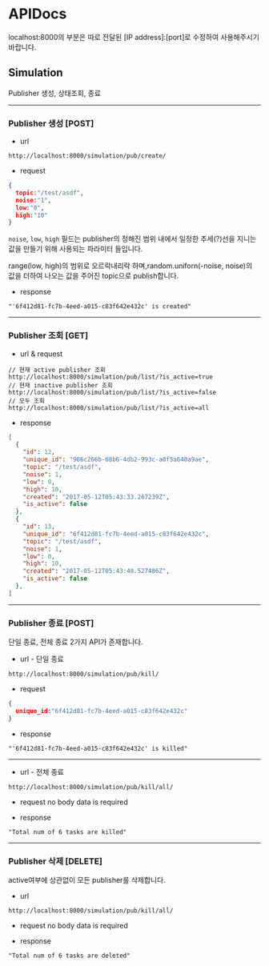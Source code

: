 # APIDocs

localhost:8000의 부분은 따로 전달된 [IP address]:[port]로 수정하여 사용해주시기 바랍니다.


## Simulation
Publisher 생성, 상태조회, 종료

--------------
### Publisher 생성 [__POST__]
* url
```
http://localhost:8000/simulation/pub/create/
```
* request
```json
{
  topic:"/test/asdf",
  noise:"1",
  low:"0",
  high:"10"
}
```
`noise`, `low`, `high` 필드는 publisher의 정해진 범위 내에서 일정한 추세(?)선을 지니는 값을 만들기 위해 사용되는 파라미터 들입니다.

range(low, high)의 범위로 오르락내리락 하며,random.uniforn(-noise, noise)의 값을 더하여 나오는 값을 주어진 topic으로 publish합니다.
* response
```
"'6f412d81-fc7b-4eed-a015-c83f642e432c' is created"
```
-----------------


### Publisher 조회 [__GET__]
* url & request
```
// 현재 active publisher 조회
http://localhost:8000/simulation/pub/list/?is_active=true
// 현재 inactive publisher 조회
http://localhost:8000/simulation/pub/list/?is_active=false
// 모두 조회
http://localhost:8000/simulation/pub/list/?is_active=all
```
* response
```json
[
  {
    "id": 12,
    "unique_id": "906c266b-68b6-4db2-993c-a0f5a640a9ae",
    "topic": "/test/asdf",
    "noise": 1,
    "low": 0,
    "high": 10,
    "created": "2017-05-12T05:43:33.267239Z",
    "is_active": false
  },
  {
    "id": 13,
    "unique_id": "6f412d81-fc7b-4eed-a015-c83f642e432c",
    "topic": "/test/asdf",
    "noise": 1,
    "low": 0,
    "high": 10,
    "created": "2017-05-12T05:43:48.527486Z",
    "is_active": false
  },
]
```
-----------


### Publisher 종료 [__POST__]

단일 종료, 전체 종료 2가지 API가 존재합니다.



* url - 단일 종료
```
http://localhost:8000/simulation/pub/kill/
```
* request
```json
{
  unique_id:"6f412d81-fc7b-4eed-a015-c83f642e432c"
}
```
* response
```
"'6f412d81-fc7b-4eed-a015-c83f642e432c' is killed"
```
-------------------

* url - 전체 종료
```
http://localhost:8000/simulation/pub/kill/all/
```
* request
no body data is required

* response
```
"Total num of 6 tasks are killed"
```

---------------

### Publisher 삭제 [__DELETE__]

active여부에 상관없이 모든 publisher를 삭제합니다.

* url
```
http://localhost:8000/simulation/pub/kill/all/
```
* request
no body data is required

* response
```
"Total num of 6 tasks are deleted"
```

